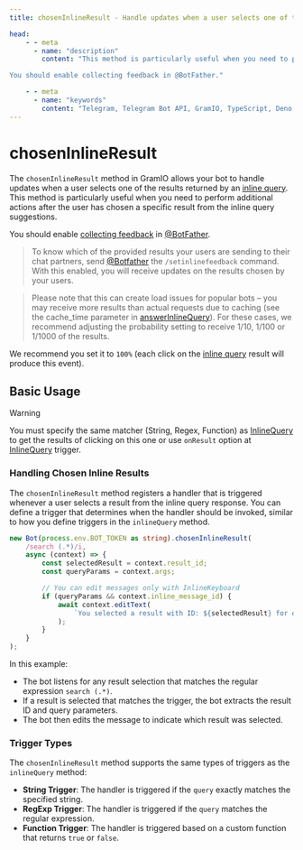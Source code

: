 ```yaml
---
title: chosenInlineResult - Handle updates when a user selects one of the results returned by an inline query

head:
    - - meta
      - name: "description"
        content: "This method is particularly useful when you need to perform additional actions after the user has chosen a specific result from the inline query suggestions.

You should enable collecting feedback in @BotFather."

    - - meta
      - name: "keywords"
        content: "Telegram, Telegram Bot API, GramIO, TypeScript, Deno, Bun, Node.JS, Nodejs, api, chosen inline result, inline result, @pic"
---
```


# chosenInlineResult

The `chosenInlineResult` method in GramIO allows your bot to handle updates when a user selects one of the results returned by an [inline query](/triggers/inline-query). This method is particularly useful when you need to perform additional actions after the user has chosen a specific result from the inline query suggestions.

You should enable [collecting feedback](https://core.telegram.org/bots/inline#collecting-feedback) in [@BotFather](https://telegram.me/botfather).

> To know which of the provided results your users are sending to their chat partners, send [@Botfather](https://telegram.me/botfather) the `/setinlinefeedback` command. With this enabled, you will receive updates on the results chosen by your users.

> Please note that this can create load issues for popular bots – you may receive more results than actual requests due to caching (see the cache_time parameter in [answerInlineQuery](https://core.telegram.org/bots/api#answerinlinequery)). For these cases, we recommend adjusting the probability setting to receive 1/10, 1/100 or 1/1000 of the results.

We recommend you set it to `100%` (each click on the [inline query](/triggers/inline-query) result will produce this event).

## Basic Usage

> [!WARNING]
> You must specify the same matcher (String, Regex, Function) as [InlineQuery](/triggers/inline-query) to get the results of clicking on this one or use `onResult` option at [InlineQuery](/triggers/inline-query) trigger.

### Handling Chosen Inline Results

The `chosenInlineResult` method registers a handler that is triggered whenever a user selects a result from the inline query response. You can define a trigger that determines when the handler should be invoked, similar to how you define triggers in the `inlineQuery` method.

```ts
new Bot(process.env.BOT_TOKEN as string).chosenInlineResult(
    /search (.*)/i,
    async (context) => {
        const selectedResult = context.result_id;
        const queryParams = context.args;

        // You can edit messages only with InlineKeyboard
        if (queryParams && context.inline_message_id) {
            await context.editText(
                `You selected a result with ID: ${selectedResult} for query: ${queryParams[1]}`
            );
        }
    }
);
```

In this example:

-   The bot listens for any result selection that matches the regular expression `search (.*)`.
-   If a result is selected that matches the trigger, the bot extracts the result ID and query parameters.
-   The bot then edits the message to indicate which result was selected.

### Trigger Types

The `chosenInlineResult` method supports the same types of triggers as the `inlineQuery` method:

-   **String Trigger**: The handler is triggered if the `query` exactly matches the specified string.
-   **RegExp Trigger**: The handler is triggered if the `query` matches the regular expression.
-   **Function Trigger**: The handler is triggered based on a custom function that returns `true` or `false`.
